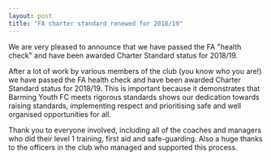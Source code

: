 ```yaml
---
layout: post
title: "FA charter standard renewed for 2018/19"
---
```


We are very pleased to announce that we have passed the FA "health check" and have been awarded Charter Standard status for 2018/19. 

After a lot of work by various members of the club (you know who you are!) we have passed the FA health check and have been awarded Charter Standard status for 2018/19. This is important because it demonstrates that Barming Youth FC meets rigorous standards shows our dedication towards raising standards, implementing respect and prioritising safe and well organised opportunities for all.

Thank you to everyone involved, including all of the coaches and managers who did their level 1 training, first aid and safe-guarding. Also a huge thanks to the officers in the club who managed and supported this process.



